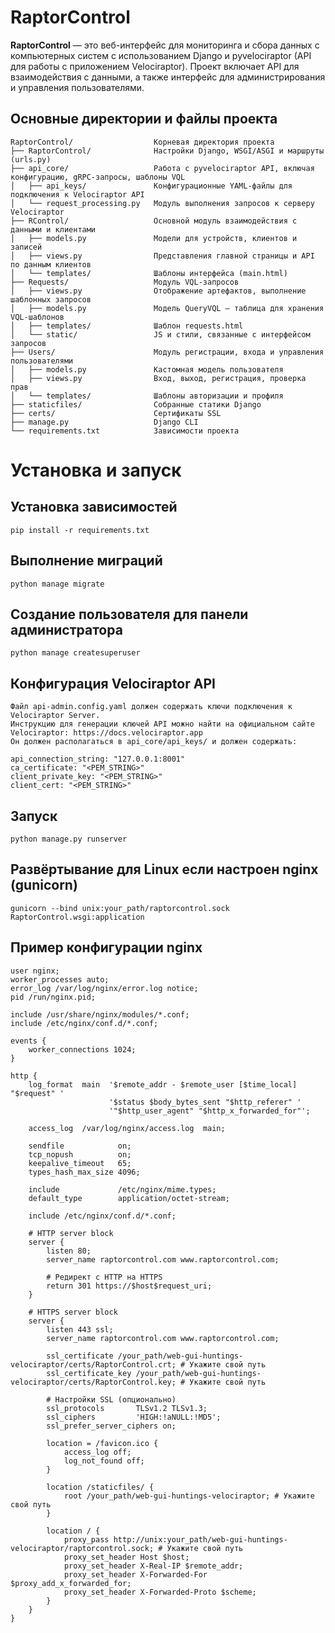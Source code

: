 
# RaptorControl

**RaptorControl** — это веб-интерфейс для мониторинга и сбора данных с компьютерных систем с использованием Django и pyvelociraptor (API для работы с приложением Velociraptor). 
Проект включает API для взаимодействия с данными, а также интерфейс для администрирования и управления пользователями.

## Основные директории и файлы проекта

```text
RaptorControl/                  Корневая директория проекта
├── RaptorControl/              Настройки Django, WSGI/ASGI и маршруты (urls.py)
├── api_core/                   Работа с pyvelociraptor API, включая конфигурацию, gRPC-запросы, шаблоны VQL
│   ├── api_keys/               Конфигурационные YAML-файлы для подключения к Velociraptor API
│   └── request_processing.py   Модуль выполнения запросов к серверу Velociraptor
├── RControl/                   Основной модуль взаимодействия с данными и клиентами
│   ├── models.py               Модели для устройств, клиентов и записей
│   ├── views.py                Представления главной страницы и API по данным клиентов
│   └── templates/              Шаблоны интерфейса (main.html)
├── Requests/                   Модуль VQL-запросов
│   ├── views.py                Отображение артефактов, выполнение шаблонных запросов
│   ├── models.py               Модель QueryVQL — таблица для хранения VQL-шаблонов
│   ├── templates/              Шаблон requests.html
│   └── static/                 JS и стили, связанные с интерфейсом запросов
├── Users/                      Модуль регистрации, входа и управления пользователями
│   ├── models.py               Кастомная модель пользователя
│   ├── views.py                Вход, выход, регистрация, проверка прав
│   └── templates/              Шаблоны авторизации и профиля
├── staticfiles/                Собранные статики Django
├── certs/                      Сертификаты SSL
├── manage.py                   Django CLI
└── requirements.txt            Зависимости проекта

```

# Установка и запуск
## Установка зависимостей

```commandline
pip install -r requirements.txt
```

## Выполнение миграций

```commandline
python manage migrate
```

## Создание пользователя для панели администратора
```commandline
python manage createsuperuser
```
## Конфигурация Velociraptor API
```text
Файл api-admin.config.yaml должен содержать ключи подключения к Velociraptor Server. 
Инструкцию для генерации ключей API можно найти на официальном сайте Velociraptor: https://docs.velociraptor.app
Он должен располагаться в api_core/api_keys/ и должен содержать:
```
```commandline
api_connection_string: "127.0.0.1:8001"
ca_certificate: "<PEM_STRING>"
client_private_key: "<PEM_STRING>"
client_cert: "<PEM_STRING>"
```

## Запуск
```commandline
python manage.py runserver
```

## Развёртывание для Linux если настроен nginx (gunicorn)
```commandline
gunicorn --bind unix:your_path/raptorcontrol.sock RaptorControl.wsgi:application
```

## Пример конфигурации nginx
```commandline
user nginx;
worker_processes auto;
error_log /var/log/nginx/error.log notice;
pid /run/nginx.pid;

include /usr/share/nginx/modules/*.conf;
include /etc/nginx/conf.d/*.conf;

events {
    worker_connections 1024;
}

http {
    log_format  main  '$remote_addr - $remote_user [$time_local] "$request" '
                      '$status $body_bytes_sent "$http_referer" '
                      '"$http_user_agent" "$http_x_forwarded_for"';

    access_log  /var/log/nginx/access.log  main;

    sendfile            on;
    tcp_nopush          on;
    keepalive_timeout   65;
    types_hash_max_size 4096;

    include             /etc/nginx/mime.types;
    default_type        application/octet-stream;

    include /etc/nginx/conf.d/*.conf;

    # HTTP server block
    server {
        listen 80;
        server_name raptorcontrol.com www.raptorcontrol.com;

        # Редирект с HTTP на HTTPS
        return 301 https://$host$request_uri;
    }

    # HTTPS server block
    server {
        listen 443 ssl;
        server_name raptorcontrol.com www.raptorcontrol.com;

        ssl_certificate /your_path/web-gui-huntings-velociraptor/certs/RaptorControl.crt; # Укажите свой путь
        ssl_certificate_key /your_path/web-gui-huntings-velociraptor/certs/RaptorControl.key; # Укажите свой путь

        # Настройки SSL (опционально)
        ssl_protocols       TLSv1.2 TLSv1.3;
        ssl_ciphers         'HIGH:!aNULL:!MD5';
        ssl_prefer_server_ciphers on;

        location = /favicon.ico {
            access_log off;
            log_not_found off;
        }

        location /staticfiles/ {
            root /your_path/web-gui-huntings-velociraptor; # Укажите свой путь
        }

        location / {
            proxy_pass http://unix:your_path/web-gui-huntings-velociraptor/raptorcontrol.sock; # Укажите свой путь
            proxy_set_header Host $host;
            proxy_set_header X-Real-IP $remote_addr;
            proxy_set_header X-Forwarded-For $proxy_add_x_forwarded_for;
            proxy_set_header X-Forwarded-Proto $scheme;
        }
    }
}

```

